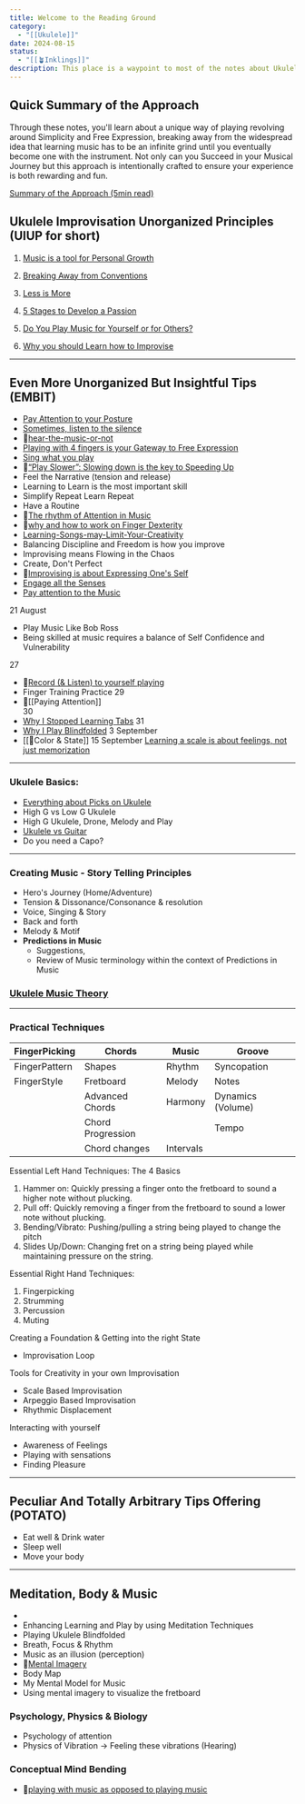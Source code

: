 ```yaml
---
title: Welcome to the Reading Ground
category:
  - "[[Ukulele]]"
date: 2024-08-15
status:
  - "[[🪴Inklings]]"
description: This place is a waypoint to most of the notes about Ukulele. I’ll organize later, writing is a long process that requires lots of thinking, editing, reviewing & publishing.
---
```

## Quick Summary of the Approach

Through these notes, you'll learn about a unique way of playing revolving around Simplicity and Free Expression, breaking away from the widespread idea that learning music has to be an infinite grind until you eventually become one with the instrument. Not only can you Succeed in your Musical Journey but this approach is intentionally crafted to ensure your experience is both rewarding and fun.

[Summary of the Approach (5min read)](/notes/a-different-way-of-playing-the-ukulele)


## Ukulele Improvisation Unorganized Principles (UIUP for short)

1. [Music is a tool for Personal Growth](/notes/Music-is-a-tool-for-Personal-Growth)

2. [Breaking Away from Conventions](/notes/Breaking-Away-From-Conventions)

3. [Less is More](/notes/less-is-more)

4. [5 Stages to Develop a Passion](/notes/5-stages-to-develop-a-passion)

5. [Do You Play Music for Yourself or for Others?](/notes/Do-You-Play-Music-for-Yourself-or-for-Others)

6. [Why you should Learn how to Improvise](/notes/why-you-should-learn-how-to-improvise)

---

## Even More Unorganized But Insightful Tips (EMBIT)

 
- [Pay Attention to your Posture](/notes/posture)
- [Sometimes, listen to the silence](/notes/listen-to-the-silence)
- 📝[hear-the-music-or-not](/notes/hear-the-music-or-not)
- [Playing with 4 fingers is your Gateway to Free Expression](/notes/playing-with-4-fingers-is-your-gateway-to-free-expression)
- [Sing what you play](/notes/sing-what-you-hear) 
- 📝[“Play Slower”: Slowing down is the key to Speeding Up](/notes/play-slower)
- Feel the Narrative (tension and release)
- Learning to Learn is the most important skill 
- Simplify Repeat Learn Repeat 
- Have a Routine
- 📝[The rhythm of Attention in Music](/notes/attention-in-music)
- 📝[why and how to work on Finger Dexterity]()
- [Learning-Songs-may-Limit-Your-Creativity](/notes/Why-Learning-Songs-may-Limit-Your-Creativity)
- Balancing Discipline and Freedom is how you improve 
- Improvising means Flowing in the Chaos
- Create, Don't Perfect
- 📝[Improvising is about Expressing One's Self](/notes/Improvising-is-about-Expressing-One-s-Self)
- [Engage all the Senses](/notes/engage-all-the-senses)
- [Pay attention to the Music](/notes/Pay-attention-to-the-music)


21 August
- Play Music Like Bob Ross
- Being skilled at music requires a balance of Self Confidence and Vulnerability

27
- 📝[Record (& Listen) to yourself playing](📝record-yourself-playing.md)
- Finger Training Practice
29
- 📝[[Paying Attention]]  
30
- [Why I Stopped Learning Tabs](/notes/why-i-stopped-learning-tabs)
31
- [Why I Play Blindfolded](/notes/why-i-play-blindfolded)
3 September
-  [[📝Color & State]]
15 September 
[Learning a scale is about feelings, not just memorization](/notes/learning-a-scale-is-about-feelings)

---

### Ukulele Basics:
- [Everything about Picks on Ukulele](/notes/pick)
- High G vs Low G Ukulele
- High G Ukulele, Drone, Melody and Play 
- [Ukulele vs Guitar](/notes/ukulelevsguitar)
- Do you need a Capo?

---

### Creating Music - Story Telling Principles
- Hero's Journey (Home/Adventure)
- Tension & Dissonance/Consonance & resolution
- Voice, Singing & Story
- Back and forth
- Melody & Motif
- **Predictions in Music** 
	- Suggestions,
	- Review of Music terminology within the context of Predictions in Music


### [Ukulele Music Theory](/notes/moc-music-theory)



---

### Practical Techniques

| FingerPicking | Chords            | Music     | Groove            |
| ------------- | ----------------- | --------- | ----------------- |
| FingerPattern | Shapes            | Rhythm    | Syncopation       |
| FingerStyle   | Fretboard         | Melody    | Notes             |
|               | Advanced Chords   | Harmony   | Dynamics (Volume) |
|               | Chord Progression |           | Tempo             |
|               | Chord changes     | Intervals |                   |

Essential Left Hand Techniques:
The 4 Basics
1. Hammer on: Quickly pressing a finger onto the fretboard to sound a higher note without plucking.
2. Pull off: Quickly removing a finger from the fretboard to sound a lower note without plucking.
3. Bending/Vibrato: Pushing/pulling a string being played to change the pitch
4. Slides Up/Down: Changing fret on a string being played  while maintaining pressure on the string.


Essential Right Hand Techniques:
1. Fingerpicking
2. Strumming
3. Percussion
4. Muting

Creating a Foundation & Getting into the right State
- Improvisation Loop

Tools for Creativity in your own Improvisation
- Scale Based Improvisation
- Arpeggio Based Improvisation
- Rhythmic Displacement

Interacting with yourself
- Awareness of Feelings
- Playing with sensations
- Finding Pleasure




---
## Peculiar And Totally Arbitrary Tips Offering (POTATO)

- Eat well & Drink water
- Sleep well
- Move your body 

---
## Meditation, Body & Music
- 
- Enhancing Learning and Play by using Meditation Techniques
- Playing Ukulele Blindfolded
- Breath, Focus & Rhythm
- Music as an illusion (perception)
- 📝[Mental Imagery](mental-imagery)
- Body Map
- My Mental Model for Music
- Using mental imagery to visualize the fretboard
### Psychology, Physics & Biology
- Psychology of attention
- Physics of Vibration -> Feeling these vibrations (Hearing) 

### Conceptual Mind Bending
- 📝[playing with music as opposed to playing music](/notes/playingwithmusic)